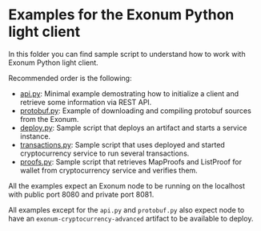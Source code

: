 # Examples for the Exonum Python light client

In this folder you can find sample script to understand how to work with Exonum Python light client.

Recommended order is the following:

- [api.py](api.py): Minimal example demostrating how to initialize a client and retrieve some information via REST API.
- [protobuf.py](protobuf.py): Example of downloading and compiling protobuf sources from the Exonum.
- [deploy.py](deploy.py): Sample script that deploys an artifact and starts a service instance.
- [transactions.py](transactions.py): Sample script that uses deployed and started cryptocurrency service to
run several transactions.
- [proofs.py](proofs.py): Sample script that retrieves MapProofs and ListProof for wallet from
cryptocurrency service and verifies them.

All the examples expect an Exonum node to be running on the localhost with public port 8080 and private port 8081.

All examples except for the `api.py` and `protobuf.py` also expect node to have an `exonum-cryptocurrency-advanced`
artifact to be available to deploy.
